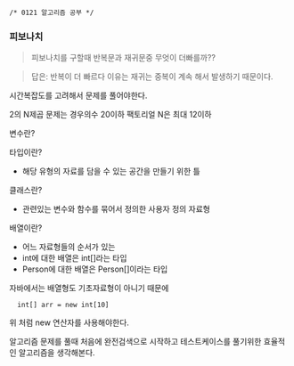```
/* 0121 알고리즘 공부 */
```

### 피보나치

> 피보나치를 구할때 반복문과 재귀문중 무엇이 더빠를까??

> 답은:
> 반복이 더 빠르다 이유는 재귀는 중복이 계속 해서 발생하기 때문이다.


시간복잡도를 고려해서 문제를 풀어야한다.

2의 N제곱 문제는 경우의수 20이하
팩토리얼 N은 최대 12이하


변수란?

타입이란?
- 해당 유형의 자료를 담을 수 있는 공간을 만들기 위한 틀

클래스란?
- 관련있는 변수와 함수를 묶어서 정의한 사용자 정의 자료형

배열이란?
- 어느 자료형들의 순서가 있는 
- int에 대한 배열은 int[]라는 타입
- Person에 대한 배열은 Person[]이라는 타입

자바에서는 배열형도 기초자료형이 아니기 때문에
```
  int[] arr = new int[10]
```
위 처럼 new 연산자를 사용해야한다.


알고리즘 문제를 풀때 처음에 완전검색으로 시작하고
테스트케이스를 풀기위한 효율적인 알고리즘을 생각해본다.
